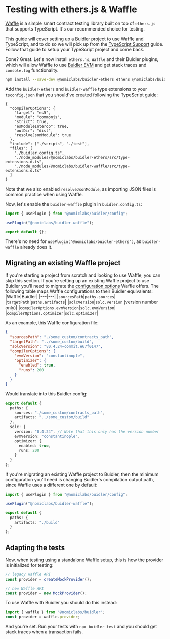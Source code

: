 # Testing with ethers.js & Waffle

[Waffle](https://getwaffle.io/) is a simple smart contract testing library built on top of `ethers.js` that supports TypeScript. It's our recommended choice for testing.

This guide will cover setting up a Buidler project to use Waffle and TypeScript, and to do so we will pick up from the [TypeScript Support](./typescript.md) guide. Follow that guide to setup your TypeScript project and come back.

Done? Great. Let's now install `ethers.js`, `Waffle` and their Buidler plugins, which will allow Waffle to use [Buidler EVM] and get stack traces and `console.log` functionality.

```sh
npm install --save-dev @nomiclabs/buidler-ethers ethers @nomiclabs/buidler-waffle ethereum-waffle
```

Add the `buidler-ethers` and `buidler-waffle` type extensions to your `tsconfig.json` that you should've created following the TypeScript guide:

```json{8,13,14}
{
  "compilerOptions": {
    "target": "es5",
    "module": "commonjs",
    "strict": true,
    "esModuleInterop": true,
    "outDir": "dist",
    "resolveJsonModule": true
  },
  "include": ["./scripts", "./test"],
  "files": [
    "./buidler.config.ts",
    "./node_modules/@nomiclabs/buidler-ethers/src/type-extensions.d.ts",
    "./node_modules/@nomiclabs/buidler-waffle/src/type-extensions.d.ts"
  ]
}
```

Note that we also enabled `resolveJsonModule`, as importing JSON files is common practice when using Waffle.

Now, let's enable the `buidler-waffle` plugin in `buidler.config.ts`:

```typescript
import { usePlugin } from "@nomiclabs/buidler/config";

usePlugin("@nomiclabs/buidler-waffle");

export default {};
```

There's no need for `usePlugin("@nomiclabs/buidler-ethers")`, as `buidler-waffle` already does it.

## Migrating an existing Waffle project

If you're starting a project from scratch and looking to use Waffle, you can skip this section. If you're setting up an existing Waffle project to use Buidler you'll need to migrate the [configuration options](https://ethereum-waffle.readthedocs.io/en/latest/configuration.html) Waffle offers. The following table maps Waffle configurations to their Buidler equivalents:
|Waffle|Buidler|
|---|---|
|`sourcesPath`|`paths.sources`|
|`targetPath`|`paths.artifacts`|
|`solcVersion`|`solc.version` (version number only)|
|`compilerOptions.evmVersion`|`solc.evmVersion`|
|`compilerOptions.optimizer`|`solc.optimizer`|

As an example, this Waffle configuration file:

```json
{
  "sourcesPath": "./some_custom/contracts_path",
  "targetPath": "../some_custom/build",
  "solcVersion": "v0.4.24+commit.e67f0147",
  "compilerOptions": {
    "evmVersion": "constantinople",
    "optimizer": {
      "enabled": true,
      "runs": 200
    }
  }
}
```

Would translate into this Buidler config:

```typescript
export default {
  paths: {
    sources: "./some_custom/contracts_path",
    artifacts: "../some_custom/build"
  },
  solc: {
    version: "0.4.24", // Note that this only has the version number
    evmVersion: "constantinople",
    optimizer: {
      enabled: true,
      runs: 200
    }
  }
};
```

If you're migrating an existing Waffle project to Buidler, then the minimum configuration you'll need is changing Buidler's compilation output path, since Waffle uses a different one by default:

```typescript
import { usePlugin } from "@nomiclabs/buidler/config";

usePlugin("@nomiclabs/buidler-waffle");

export default {
  paths: {
    artifacts: "./build"
  }
};
```

## Adapting the tests

Now, when testing using a standalone Waffle setup, this is how the provider is initialized for testing:

```js
// legacy Waffle API
const provider = createMockProvider();

// new Waffle API
const provider = new MockProvider();
```

To use Waffle with Buidler you should do this instead:

```js
import { waffle } from "@nomiclabs/buidler";
const provider = waffle.provider;
```

And you're set. Run your tests with `npx buidler test` and you should get stack traces when a transaction fails.

[buidler evm]: ../buidler-evm/README.md
